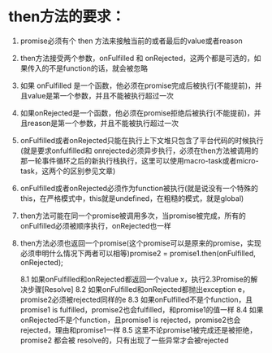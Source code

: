 # then方法的要求：
1. promise必须有个 then 方法来接触当前的或者最后的value或者reason
2. then方法接受两个参数，onFulfilled 和 onRejected，这两个都是可选的，如果传入的不是function的话，就会被忽略
3. 如果 onFulfilled 是一个函数，他必须在promise完成后被执行(不能提前)，并且value是第一个参数，并且不能被执行超过一次
4. 如果onRejected是一个函数，他必须在promise拒绝后被执行(不能提前)，并且reason是第一个参数，并且不能被执行超过一次
5. onFulfilled或者onRejected只能在执行上下文堆只包含了平台代码的时候执行(就是要求onfulfilled和 onrejected必须异步执行，必须在then方法被调用的那一轮事件循环之后的新执行栈执行，这里可以使用macro-task或者micro- task，这两个的区别参见文章)
6. onFulfilled或者onRejected必须作为function被执行(就是说没有一个特殊的this，在严格模式中，this就是undefined，在粗糙的模式，就是global)
7. then方法可能在同一个promise被调用多次，当promise被完成，所有的onFulfilled必须被顺序执行，onRejected也一样
8. then方法必须也返回一个promise(这个promise可以是原来的promise，实现必须申明什么情况下两者可以相等)promise2 = promise1.then(onFulfilled, onRejected);

    8.1 如果onFulfilled和onRejected都返回一个value x，执行2.3Promise的解决步骤[Resolve]
    8.2 如果onFulfilled和onRejected都抛出exception e，promise2必须被rejected同样的e
    8.3 如果onFulfilled不是个function，且promise1 is fulfilled，promise2也会fulfilled，和promise1的值一样
    8.4 如果onRejected不是个function，且promise1 is rejected，promise2也会rejected，理由和promise1一样
    8.5 这里不论promise1被完成还是被拒绝，promise2 都会被 resolve的，只有出现了一些异常才会被rejected